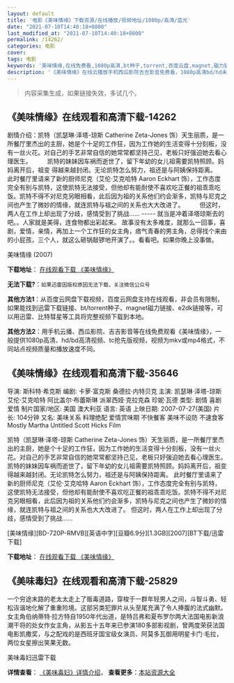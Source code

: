 ```yaml
---
layout: default
title: '电影《美味情缘》下载资源/在线播放/视频地址/1080p/高清/蓝光'
date: "2021-07-10T14:40:18+0800"
last_modified_at: "2021-07-10T14:40:18+0800"
permalink: /14262/
categories: 电影
cover:
tags: 电影
keywords: '美味情缘,在线免费看,1080p高清,bt种子,torrent,百度云盘,magnet,磁力链,迅雷下载资源'
description: '《美味情缘》在线云播放手机西瓜影院吉吉影音免费看，1080p高清bd/hd未删减完整版和tc抢先枪版，mkv/mp4格式，附带bt/torrent种子、magnet/磁力链、百度云盘、网盘资源迅雷下载链接'
---
```


>内容采集生成，如果链接失效，多试几个。


## 《美味情缘》在线观看和高清下载-14262

剧情介绍：凯特（凯瑟琳·泽塔-琼斯 Catherine Zeta-Jones 饰）天生丽质，是一所餐厅里杰出的主厨，她是个十足的工作狂，因为工作她的生活变得十分刻板，没有一丝火花。对自己的手艺非常自信的她常常都坚持己见，老板只好强迫她去看心理医生。  　　凯特的妹妹因车祸而逝世了，留下年幼的女儿祖需要凯特照顾。妈妈离开后，祖变 得越来越封闭。无论凯特怎么努力，祖还是与阿姨保持距离。  　　此时餐厅里请来了新的厨师尼克（艾伦·艾克哈特 Aaron Eckhart 饰），工作态度完全有别与凯特，这使凯特无法接受，但他却有能耐使不喜欢吃正餐的祖乖乖吃饭。凯特不得不对尼克另眼相看，此后因为祖的关系他们约会渐多，凯特与尼克之间也产生了微妙的情缘，就连凯特与祖之间的关系也大大改进了。  　　但这时，两人在工作上却出现了分歧，感情受到了挑战…… ----- 就当是冲着泽塔琼斯去的吧。。人家就是美得，连食物都出彩起来。 故事没有太多难度，就那么一回事，喜剧，爱情，亲情，再加上一个工作狂的女主角，痞气青春的男主角，总得找个来由的小屁孩，三个人，就这么砸锅敲锣地开演了。。看看吧。如果你晚上没事做。


美味情缘 (2007)

**下载地址**： [在线观看下载 《美味情缘》](https://www.btbtdy.me/btdy/dy5325.html) 


**无法下载?**：`如果迅雷因版权原因无法下载，关注微信公众号 `

**其他方法1**：从百度云网盘下载视频，百度云网盘支持在线观看，非会员有限制，如果能找到迅雷下载链接、bt/torrent种子、magnet磁力链接、e2dk链接等，可以用迅雷、比特彗星等工具将完整视频下载到本地。

**其他方法2**：用手机云播、西瓜影院、吉吉影音等在线免费观看《美味情缘》，一般提供1080p高清、hd/bd高清视频、tc抢先版视频，视频为mkv或mp4格式，不同站点视频质量和播放速度不同。


## 《美味情缘》在线观看和高清下载-35646

导演: 斯科特·希克斯 编剧: 卡萝·富克斯 桑德拉·内特贝克 主演: 凯瑟琳·泽塔-琼斯 艾伦·艾克哈特 阿比盖尔·布蕾斯琳 派翠西娅·克拉克森 珍妮·瓦德 类型: 剧情 喜剧 爱情 制片国家/地区: 美国 澳大利亚 语言: 英语 上映日期: 2007-07-27(美国) 片长: 104分钟 又名: 美味关系 料理绝配 爱情赏味期 不快餐客 美味不设防 不速食客 Mostly Martha Untitled Scott Hicks Film

凯特（凯瑟琳·泽塔-琼斯 Catherine Zeta-Jones 饰）天生丽质，是一所餐厅里杰出的主厨，她是个十足的工作狂，因为工作她的生活变得十分刻板，没有一丝火花。对自己的手艺非常自信的她常常都坚持己见，老板只好强迫她去看心理医生。 凯特的妹妹因车祸而逝世了，留下年幼的女儿祖需要凯特照顾。妈妈离开后，祖变 得越来越封闭。无论凯特怎么努力，祖还是与阿姨保持距离。 此时餐厅里请来了新的厨师尼克（艾伦·艾克哈特 Aaron Eckhart 饰），工作态度完全有别与凯特，这使凯特无法接受，但他却有能耐使不喜欢吃正餐的祖乖乖吃饭。凯特不得不对尼克另眼相看，此后因为祖的关系他们约会渐多，凯特与尼克之间也产生了微妙的情缘，就连凯特与祖之间的关系也大大改进了。 但这时，两人在工作上却出现了分歧，感情受到了挑战……


[美味情缘][BD-720P-RMVB][英语中字][豆瓣6.9分][1.3GB][2007][BT下载/迅雷下载]

**下载地址**： [在线观看下载 《美味情缘》](https://www.btdx8.com/torrent/no_reservations_2007.html) 


## 《美味毒妇》在线观看和高清下载-25829

一个穷途末路的老太太走上了贩毒道路，穿梭于一群年轻男人之间，斗智斗勇、轻松诙谐地化解了重重险境。这部另类犯罪片从头至尾充满了令人捧腹的法式幽默。女主角伯纳蒂特·拉方特自1950年代出道，是特吕弗和夏布罗尔两大法国电影新浪潮干将的处女作女主角，从影五十五年来已参演180多部影视剧，曾两度荣获法国电影凯撒奖，与之配戏的是西班牙国宝级女演员、阿莫多瓦御用明星卡门&middot;毛拉，两位女星擦出笑果无数。<span class="Apple-converted-space">


美味毒妇迅雷下载

**详情查看**： [《美味毒妇》详情介绍](/movie/25829/)， **查看更多**：[本站资源大全](/movie/t/all/)

